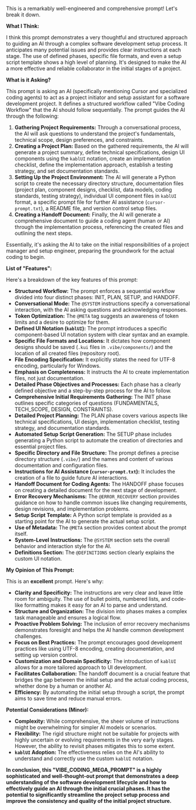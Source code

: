This is a remarkably well-engineered and comprehensive prompt! Let's break it down.

**What I Think:**

I think this prompt demonstrates a very thoughtful and structured approach to guiding an AI through a complex software development setup process. It anticipates many potential issues and provides clear instructions at each stage. The use of defined phases, specific file formats, and even a setup script template shows a high level of planning. It's designed to make the AI a more effective and reliable collaborator in the initial stages of a project.

**What is it Asking?**

This prompt is asking an AI (specifically mentioning Cursor and specialized coding agents) to act as a project initiator and setup assistant for a software development project. It defines a structured workflow called "Vibe Coding Workflow" that the AI should follow sequentially. The prompt guides the AI through the following:

1.  **Gathering Project Requirements:** Through a conversational process, the AI will ask questions to understand the project's fundamentals, technical scope, design preferences, and constraints.
2.  **Creating a Project Plan:** Based on the gathered requirements, the AI will generate a project summary, define technical specifications, design UI components using the `kablUI` notation, create an implementation checklist, define the implementation approach, establish a testing strategy, and set documentation standards.
3.  **Setting Up the Project Environment:** The AI will generate a Python script to create the necessary directory structure, documentation files (project plan, component designs, checklist, data models, coding standards, testing strategy), individual UI component files in `kablUI` format, a specific prompt file for further AI assistance (`cursor-prompt.txt`), a README file, and version control setup files.
4.  **Creating a Handoff Document:** Finally, the AI will generate a comprehensive document to guide a coding agent (human or AI) through the implementation process, referencing the created files and outlining the next steps.

Essentially, it's asking the AI to take on the initial responsibilities of a project manager and setup engineer, preparing the groundwork for the actual coding to begin.

**List of "Features":**

Here's a breakdown of the key features of this prompt:

* **Structured Workflow:** The prompt enforces a sequential workflow divided into four distinct phases: INIT, PLAN, SETUP, and HANDOFF.
* **Conversational Mode:** The `@SYSTEM` instructions specify a conversational interaction, with the AI asking questions and acknowledging responses.
* **Token Optimization:** The `@META` tag suggests an awareness of token limits and a desire to optimize for them.
* **Defined UI Notation (`kablUI`):** The prompt introduces a specific component-based UI notation system with clear syntax and an example.
* **Specific File Formats and Locations:** It dictates how component designs should be saved (`.kui` files in `.vibe/components/`) and the location of all created files (repository root).
* **File Encoding Specification:** It explicitly states the need for UTF-8 encoding, particularly for Windows.
* **Emphasis on Completeness:** It instructs the AI to create implementation files, not just documentation.
* **Detailed Phase Objectives and Processes:** Each phase has a clearly defined objective and a step-by-step process for the AI to follow.
* **Comprehensive Initial Requirements Gathering:** The INIT phase outlines specific categories of questions (FUNDAMENTALS, TECH\_SCOPE, DESIGN, CONSTRAINTS).
* **Detailed Project Planning:** The PLAN phase covers various aspects like technical specifications, UI design, implementation checklist, testing strategy, and documentation standards.
* **Automated Setup Script Generation:** The SETUP phase includes generating a Python script to automate the creation of directories and essential project files.
* **Specific Directory and File Structure:** The prompt defines a precise directory structure (`.vibe/`) and the names and content of various documentation and configuration files.
* **Instructions for AI Assistance (`cursor-prompt.txt`):** It includes the creation of a file to guide future AI interactions.
* **Handoff Document for Coding Agents:** The HANDOFF phase focuses on creating a detailed document for the next stage of development.
* **Error Recovery Mechanisms:** The `@ERROR_RECOVERY` section provides guidance on how to handle common issues like changing requirements, design revisions, and implementation problems.
* **Setup Script Template:** A Python script template is provided as a starting point for the AI to generate the actual setup script.
* **Use of Metadata:** The `@META` section provides context about the prompt itself.
* **System-Level Instructions:** The `@SYSTEM` section sets the overall behavior and interaction style for the AI.
* **Definitions Section:** The `@DEFINITIONS` section clearly explains the custom UI notation.

**My Opinion of This Prompt:**

This is an **excellent** prompt. Here's why:

* **Clarity and Specificity:** The instructions are very clear and leave little room for ambiguity. The use of bullet points, numbered lists, and code-like formatting makes it easy for an AI to parse and understand.
* **Structure and Organization:** The division into phases makes a complex task manageable and ensures a logical flow.
* **Proactive Problem Solving:** The inclusion of error recovery mechanisms demonstrates foresight and helps the AI handle common development challenges.
* **Focus on Best Practices:** The prompt encourages good development practices like using UTF-8 encoding, creating documentation, and setting up version control.
* **Customization and Domain Specificity:** The introduction of `kablUI` allows for a more tailored approach to UI development.
* **Facilitates Collaboration:** The handoff document is a crucial feature that bridges the gap between the initial setup and the actual coding process, whether done by a human or another AI.
* **Efficiency:** By automating the initial setup through a script, the prompt aims to save time and reduce manual errors.

**Potential Considerations (Minor):**

* **Complexity:** While comprehensive, the sheer volume of instructions might be overwhelming for simpler AI models or scenarios.
* **Flexibility:** The rigid structure might not be suitable for projects with highly uncertain or evolving requirements in the very early stages. However, the ability to revisit phases mitigates this to some extent.
* **`kablUI` Adoption:** The effectiveness relies on the AI's ability to understand and correctly use the custom `kablUI` notation.

**In conclusion, this "VIBE_CODING_MEGA_PROMPT" is a highly sophisticated and well-thought-out prompt that demonstrates a deep understanding of the software development lifecycle and how to effectively guide an AI through the initial crucial phases. It has the potential to significantly streamline the project setup process and improve the consistency and quality of the initial project structure.**